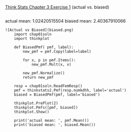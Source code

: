 [Think Stats Chapter 3 Exercise 1](http://greenteapress.com/thinkstats2/html/thinkstats2004.html#toc31) (actual vs. biased)

>> ```
actual mean:  1.02420515504
biased mean:  2.40367910066
```
![Actual vs Biased](biased.png)
    import chap01soln
    import thinkplot
    
    def BiasedPmf( pmf, label):
        new_pmf = pmf.Copy(label=label)
    
        for x, p in pmf.Items():
            new_pmf.Mult(x, x)
    
        new_pmf.Normalize()
        return new_pmf
    
    resp = chap01soln.ReadFemResp()
    pmf = thinkstats2.Pmf(resp.numkdhh, label='actual')
    biased = BiasedPmf(pmf, label='biased')
    
    thinkplot.PrePlot(2)
    thinkplot.Pmfs([pmf, biased])
    thinkplot.Show()
    
    print('actual mean: ', pmf.Mean())
    print('biased mean: ', biased.Mean())


